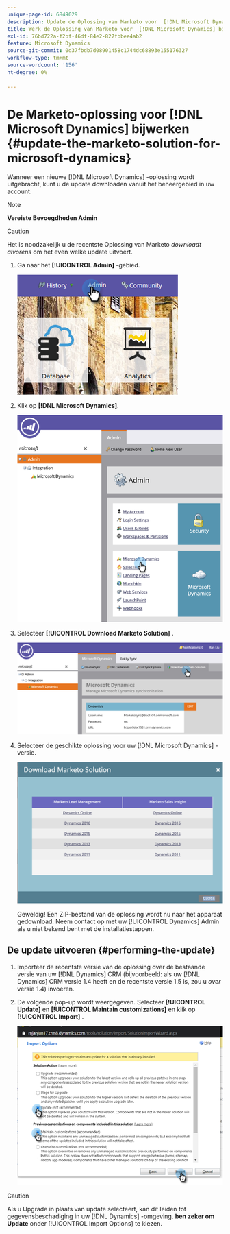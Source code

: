 ```yaml
---
unique-page-id: 6849029
description: Update de Oplossing van Marketo voor  [!DNL Microsoft Dynamics]  - Marketo Docs - de Documentatie van het Product
title: Werk de Oplossing van Marketo voor  [!DNL Microsoft Dynamics] bij
exl-id: 76bd722a-f2bf-46df-84e2-827fbbee4ab2
feature: Microsoft Dynamics
source-git-commit: 0d37fbdb7d08901458c1744dc68893e155176327
workflow-type: tm+mt
source-wordcount: '156'
ht-degree: 0%

---
```


# De Marketo-oplossing voor [!DNL Microsoft Dynamics] bijwerken {#update-the-marketo-solution-for-microsoft-dynamics}

Wanneer een nieuwe [!DNL Microsoft Dynamics] -oplossing wordt uitgebracht, kunt u de update downloaden vanuit het beheergebied in uw account.

>[!NOTE]
>
>**Vereiste Bevoegdheden Admin**

>[!CAUTION]
>
>Het is noodzakelijk u de recentste Oplossing van Marketo _downloadt alvorens_ om het even welke update uitvoert.

1. Ga naar het **[!UICONTROL Admin]** -gebied.

   ![](assets/admin.png)

1. Klik op **[!DNL Microsoft Dynamics]**.

   ![](assets/image2015-3-16-10-3a51-3a25.png)

1. Selecteer **[!UICONTROL Download Marketo Solution]** .

   ![](assets/image2015-3-16-10-3a52-3a1.png)

1. Selecteer de geschikte oplossing voor uw [!DNL Microsoft Dynamics] -versie.

   ![](assets/msd-online.png)

   Geweldig! Een ZIP-bestand van de oplossing wordt nu naar het apparaat gedownload. Neem contact op met uw [!UICONTROL Dynamics] Admin als u niet bekend bent met de installatiestappen.

## De update uitvoeren {#performing-the-update}

1. Importeer de recentste versie van de oplossing over de bestaande versie van uw [!DNL Dynamics] CRM (bijvoorbeeld: als uw [!DNL Dynamics] CRM versie 1.4 heeft en de recentste versie 1.5 is, zou u _over_ versie 1.4) invoeren.

1. De volgende pop-up wordt weergegeven. Selecteer **[!UICONTROL Update]** en **[!UICONTROL Maintain customizations]** en klik op **[!UICONTROL Import]** .

   ![](assets/update-the-marketo-solution-for-microsoft-dynamics-5.png)

>[!CAUTION]
>
>Als u Upgrade in plaats van update selecteert, kan dit leiden tot gegevensbeschadiging in uw [!DNL Dynamics] -omgeving. **ben zeker om Update** onder [!UICONTROL Import Options] te kiezen.
